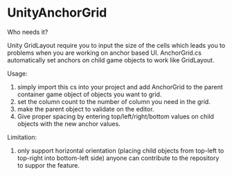 # UnityAnchorGrid

Who needs it?

Unity GridLayout require you to input the size of the cells which leads you to problems when you are working on anchor based UI.
AnchorGrid.cs automatically set anchors on child game objects to work like GridLayout. 

Usage:
1. simply import this cs into your project and add AnchorGrid to the parent container game object of objects you want to grid.
2. set the column count to the number of column you need in the grid.
3. make the parent object to validate on the editor. 
4. Give proper spacing by entering top/left/right/bottom values on child objects with the new anchor values.

Limitation:
1. only support horizontal orientation (placing child objects from top-left to top-right into bottom-left side)
anyone can contribute to the repository to suppor the feature.


